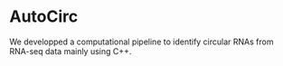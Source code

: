 # AutoCirc
We developped a computational pipeline to identify circular RNAs from RNA-seq data mainly using C++.
